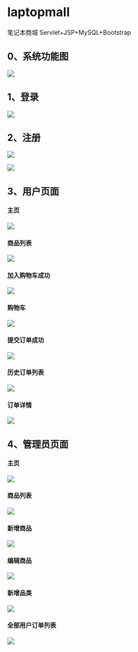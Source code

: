 # laptopmall
笔记本商城 Servlet+JSP+MySQL+Bootstrap

## 0、系统功能图

![](https://github.com/Xer97/laptopmall/raw/master/image/laptopmall系统功能图.png)

## 1、登录

![](https://github.com/Xer97/laptopmall/raw/master/image/login.png)



## 2、注册

![](https://github.com/Xer97/laptopmall/raw/master/image/register.png)

![](https://github.com/Xer97/laptopmall/raw/master/image/register_erro.png)



## 3、用户页面

#### 主页

![](https://github.com/Xer97/laptopmall/raw/master/image/home.png)

#### 商品列表

![](https://github.com/Xer97/laptopmall/raw/master/image/product_list.png)

#### 加入购物车成功

![](https://github.com/Xer97/laptopmall/raw/master/image/add_cart_success.png)

#### 购物车

![](https://github.com/Xer97/laptopmall/raw/master/image/cart.png)

#### 提交订单成功

![](https://github.com/Xer97/laptopmall/raw/master/image/commit_order_success.png)

#### 历史订单列表

![](https://github.com/Xer97/laptopmall/raw/master/image/user_order_list.png)

#### 订单详情

![](https://github.com/Xer97/laptopmall/raw/master/image/order_detail.png)

## 4、管理员页面

#### 主页

![](https://github.com/Xer97/laptopmall/raw/master/image/admin_home.png)

#### 商品列表

![](https://github.com/Xer97/laptopmall/raw/master/image/admin_product_list.png)

#### 新增商品

![](https://github.com/Xer97/laptopmall/raw/master/image/add_product.png)

#### 编辑商品

![](https://github.com/Xer97/laptopmall/raw/master/image/edit_product.png)

#### 新增品类

![](https://github.com/Xer97/laptopmall/raw/master/image/add_category.png)

#### 全部用户订单列表

![](https://github.com/Xer97/laptopmall/raw/master/image/all_user_order_list.png)